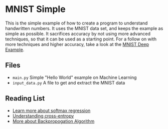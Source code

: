 # MNIST Simple
This is the simple example of how to create a program to understand handwritten numbers. It uses the MNIST data set,
and keeps the example as simple as possible. It sacrifices accuracy by not using more advanced techniques, so that
it can be used as a starting point. For a follow on with more techniques and higher accuracy, take a look at the
[MNIST Deep Example](../mnist_deep/).

## Files
 * `main.py` Simple "Hello World" example on Machine Learning
 * `input_data.py` A file to get and extract the MNIST data

## Reading List
 * [Learn more about softmax regression](http://neuralnetworksanddeeplearning.com/chap3.html#softmax)
 * [Understanding cross-entropy](http://colah.github.io/posts/2015-09-Visual-Information/)
 * [More about Backpropogation Algorithm](http://colah.github.io/posts/2015-08-Backprop/)